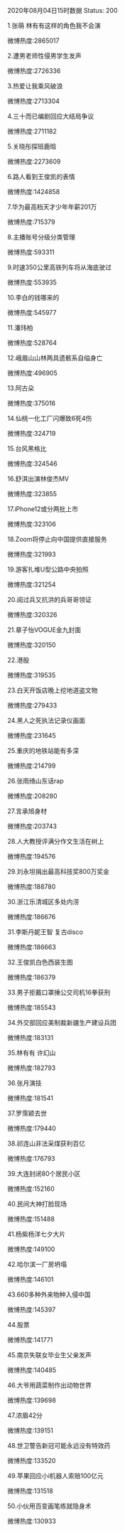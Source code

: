 2020年08月04日15时数据
Status: 200

1.张萌 林有有这样的角色我不会演

微博热度:2865017

2.遭男老师性侵男学生发声

微博热度:2726336

3.热爱让我乘风破浪

微博热度:2713304

4.三十而已编剧回应大结局争议

微博热度:2711182

5.关晓彤探班鹿晗

微博热度:2273609

6.路人看到王俊凯的表情

微博热度:1424858

7.华为最高档天才少年年薪201万

微博热度:715379

8.主播账号分级分类管理

微博热度:593311

9.时速350公里高铁列车将从海底驶过

微博热度:553935

10.李白的钱哪来的

微博热度:545977

11.潘玮柏

微博热度:528764

12.峨眉山山林两具遗骸系自缢身亡

微博热度:496905

13.阿古朵

微博热度:375016

14.仙桃一化工厂闪爆致6死4伤

微博热度:324719

15.台风黑格比

微博热度:324546

16.舒淇出演林俊杰MV

微博热度:323855

17.iPhone12或分两批上市

微博热度:323106

18.Zoom将停止向中国提供直接服务

微博热度:321993

19.游客扎堆U型公路中央拍照

微博热度:321254

20.阅过兵又抗洪的兵哥哥领证

微博热度:320326

21.章子怡VOGUE金九封面

微博热度:320150

22.港股

微博热度:319535

23.白天开饭店晚上挖地道盗文物

微博热度:279433

24.黑人之死执法记录仪画面

微博热度:231645

25.重庆的地铁站能有多深

微博热度:214799

26.张雨绮山东话rap

微博热度:208280

27.言承旭身材

微博热度:203743

28.人大教授评满分作文生活在树上

微博热度:194576

29.刘永坦捐出最高科技奖800万奖金

微博热度:188780

30.浙江乐清城区多处内涝

微博热度:186676

31.李斯丹妮王智 复古disco

微博热度:186663

32.王俊凯白色西装生图

微博热度:186379

33.男子拒戴口罩捶公交司机16拳获刑

微博热度:185543

34.外交部回应美制裁新疆生产建设兵团

微博热度:183131

35.林有有 许幻山

微博热度:182793

36.张月演技

微博热度:181541

37.罗霈颖去世

微博热度:179440

38.祁连山非法采煤获利百亿

微博热度:176793

39.大连封闭80个居民小区

微博热度:152160

40.民间大神打脸现场

微博热度:151488

41.杨紫杨洋七夕大片

微博热度:149100

42.哈尔滨一厂房坍塌

微博热度:146101

43.660多种外来物种入侵中国

微博热度:145397

44.股票

微博热度:141771

45.南京失联女毕业生父亲发声

微博热度:140485

46.大爷用蔬菜制作出动物世界

微博热度:139698

47.浓眉42分

微博热度:139151

48.世卫警告新冠可能永远没有特效药

微博热度:133520

49.苹果回应小i机器人索赔100亿元

微博热度:131518

50.小伙用百变画笔练就隐身术

微博热度:130933

